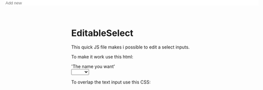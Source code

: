 # EditableSelect


This quick JS file makes i possible to edit a select inputs.

To make it work use this html:

<div class="form-group">
    <label class="control-label col-sm-4"> 'The name you want' </label>
        <div id="select-editable" class="col-sm-8">
            <select id="change" class="  form-control" onchange="this.nextElementSibling.value=this.value">
                <option id="new" value=""></option>
                //insert existing values here
                    <option id="your ID" value="Value">name</option>
            </select>
            <input type="text" id="text" class=" form-control" placeholder="Add new" value="" />
        </div>
</div>

To overlap the text input use this CSS:


<style>
        #select-editable input {
            position:absolute;
            top:1px;
            left: 17px;
            width:84%;
            border:none;
        }
        #select-editable select:focus, .select-editable input:focus {
            outline:none;
        }
    </style>